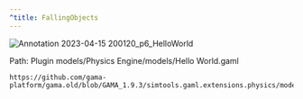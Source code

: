 ```yaml
---
^title: FallingObjects
---
```


![Annotation 2023-04-15 200120_p6_HelloWorld](https://user-images.githubusercontent.com/4437331/232246100-6ab90a5d-3142-479e-ad2b-b3cfe7c37f12.png)

Path: Plugin models/Physics Engine/models/Hello World.gaml

```gaml reference
https://github.com/gama-platform/gama.old/blob/GAMA_1.9.3/simtools.gaml.extensions.physics/models/Physics%20Engine/models/Hello%20World.gaml
```


